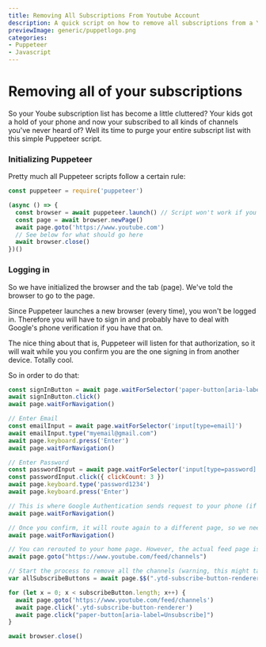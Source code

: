 ```yaml
---
title: Removing All Subscriptions From Youtube Account
description: A quick script on how to remove all subscriptions from a Youtube account
previewImage: generic/puppetlogo.png
categories:
- Puppeteer
- Javascript
---
```


# Removing all of your subscriptions

So your Yoube subscription list has become a little cluttered? Your kids got a hold of your phone and now your subscribed to all kinds of channels you've never heard of? Well its time to purge your entire subscript list with this simple Puppeteer script.

### Initializing Puppeteer
Pretty much all Puppeteer scripts follow a certain rule:

```javascript
const puppeteer = require('puppeteer')

(async () => {
  const browser = await puppeteer.launch() // Script won't work if you use headless: false
  const page = await browser.newPage()
  await page.goto('https://www.youtube.com')
  // See below for what should go here
  await browser.close()
})()
```

### Logging in

So we have initialized the browser and the tab (page). We've told the browser to go to the page.

Since Puppeteer launches a new browser (every time), you won't be logged in. Therefore you will have to sign in and probably have to deal with Google's phone verification if you have that on.

The nice thing about that is, Puppeteer will listen for that authorization, so it will wait while you you confirm you are the one signing in from another device. Totally cool.

So in order to do that:

```javascript
const signInButton = await page.waitForSelector('paper-button[aria-labe=Sign in]')
await signInButton.click()
await page.waitForNavigation()

// Enter Email
const emailInput = await page.waitForSelector('input[type=email]')
await emailInput.type("myemail@gmail.com")
await page.keyboard.press('Enter')
await page.waitForNavigation()

// Enter Password
const passwordInput = await page.waitForSelector('input[type=password]')
const passwordInput.click({ clickCount: 3 })
await page.keyboard.type('password1234')
await page.keyboard.press('Enter')

// This is where Google Authentication sends request to your phone (if you have it setup)
await page.waitForNavigation()

// Once you confirm, it will route again to a different page, so we need to wait for Navigation again
await page.waitForNavigation()

// You can rerouted to your home page. However, the actual feed page is buried under a couple of clicks. Therefore, we're just going to go to it directly.
await page.goto("https://www.youtube.com/feed/channels")

// Start the process to remove all the channels (warning, this might take a while)
var allSubscribeButtons = await page.$$(".ytd-subscribe-button-renderer")

for (let x = 0; x < subscribeButton.length; x++) {
  await page.goto('https://www.youtube.com/feed/channels')
  await page.click('.ytd-subscribe-button-renderer')
  await page.click("paper-button[aria-label=Unsubscribe]")
}

await browser.close()
```

